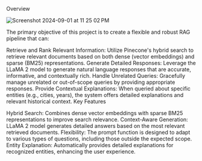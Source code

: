Overview

![Screenshot 2024-09-01 at 11 25 02 PM](https://github.com/user-attachments/assets/01e460c0-0fd9-4ed6-9f7c-70d6af8bc380)


The primary objective of this project is to create a flexible and robust RAG pipeline that can:

Retrieve and Rank Relevant Information: Utilize Pinecone's hybrid search to retrieve relevant documents based on both dense (vector embeddings) and sparse (BM25) representations.
Generate Detailed Responses: Leverage the LLaMA 2 model to generate natural language responses that are accurate, informative, and contextually rich.
Handle Unrelated Queries: Gracefully manage unrelated or out-of-scope queries by providing appropriate responses.
Provide Contextual Explanations: When queried about specific entities (e.g., cities, years), the system offers detailed explanations and relevant historical context.
Key Features

Hybrid Search: Combines dense vector embeddings with sparse BM25 representations to improve search relevance.
Context-Aware Generation: LLaMA 2 model generates detailed answers based on the most relevant retrieved documents.
Flexibility: The prompt function is designed to adapt to various types of questions, including those outside the expected scope.
Entity Explanation: Automatically provides detailed explanations for recognized entities, enhancing the user experience.
